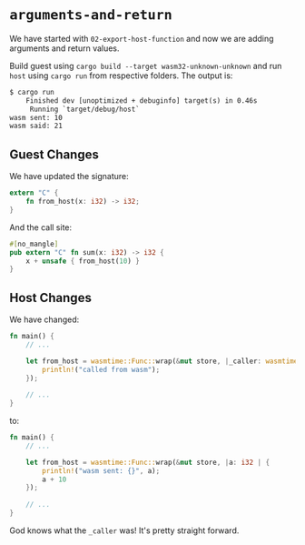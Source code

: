 # `arguments-and-return`

We have started with `02-export-host-function` and now we are adding arguments and return values.

Build guest using `cargo build --target wasm32-unknown-unknown` and run `host` using `cargo run` from respective 
folders. The output is:

```txt
$ cargo run
    Finished dev [unoptimized + debuginfo] target(s) in 0.46s
     Running `target/debug/host`
wasm sent: 10
wasm said: 21
```

## Guest Changes

We have updated the signature:

```rust
extern "C" {
    fn from_host(x: i32) -> i32;
}
```

And the call site:

```rust
#[no_mangle]
pub extern "C" fn sum(x: i32) -> i32 {
    x + unsafe { from_host(10) }
}
```

## Host Changes

We have changed:

```rust
fn main() {
    // ...

    let from_host = wasmtime::Func::wrap(&mut store, |_caller: wasmtime::Caller<'_, ()>| {
        println!("called from wasm");
    });
    
    // ...
}
```

to:

```rust
fn main() {
    // ...

    let from_host = wasmtime::Func::wrap(&mut store, |a: i32 | {
        println!("wasm sent: {}", a);
        a + 10
    });
    
    // ...
}
```

God knows what the `_caller` was! It's pretty straight forward.
